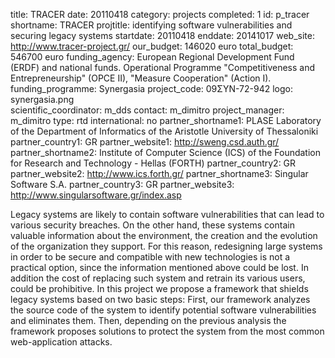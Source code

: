 title: TRACER
date:  20110418
category: projects
completed: 1
id: p_tracer
shortname: TRACER
projtitle: identifying software vulnerabilities and securing legacy systems
startdate: 20110418
enddate: 20141017
web_site: http://www.tracer-project.gr/
our_budget: 146020 euro
total_budget: 546700 euro
funding_agency: European Regional Development Fund (ERDF) and national funds.  Operational Programme "Competitiveness and Entrepreneurship" (OPCE II), "Measure Cooperation" (Action I).
funding_programme: Synergasia
project_code: 09ΣΥΝ-72-942
logo: synergasia.png  
scientific_coordinator: m_dds
contact: m_dimitro
project_manager: m_dimitro
type: rtd
international: no
partner_shortname1: PLASE Laboratory of the Department of Informatics of the Aristotle University of Thessaloniki
partner_country1: GR
partner_website1: http://sweng.csd.auth.gr/
partner_shortname2: Institute of Computer Science (ICS) of the Foundation for Research and Technology - Hellas (FORTH)
partner_country2: GR
partner_website2: http://www.ics.forth.gr/
partner_shortname3: Singular Software S.A.
partner_country3: GR
partner_website3: http://www.singularsoftware.gr/index.asp

Legacy systems are likely to contain software vulnerabilities that can lead
to various security breaches. On the other hand, these systems contain valuable
information about the environment, the creation and the evolution of the
organization they support. For this reason, redesigning large systems in order
to be secure and compatible with new technologies is not a practical option,
since the information mentioned above could be lost. In addition the cost of replacing
such system and retrain its various users, could be prohibitive. In this project we
propose a framework that shields legacy systems based on two basic steps:
First, our framework analyzes the source code of the system to identify potential
software vulnerabilities and eliminates them. Then, depending on the previous
analysis the framework proposes solutions to protect
the system from the most common web-application attacks.
